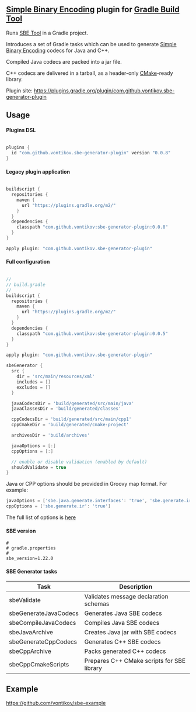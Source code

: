 [Simple Binary Encoding](https://github.com/real-logic/simple-binary-encoding) plugin for [Gradle Build Tool](https://gradle.org/)
------------------------------------------
Runs [SBE Tool](https://github.com/real-logic/simple-binary-encoding/wiki/Sbe-Tool-Guide)
in a Gradle project.

Introduces a set of Gradle tasks which can be used to generate
[Simple Binary Encoding](https://github.com/real-logic/simple-binary-encoding)
codecs for Java and C++.

Compiled Java codecs are packed into a jar file.

C++ codecs are delivered in a tarball, as a header-only
[CMake](https://cmake.org/)-ready library.

Plugin site: https://plugins.gradle.org/plugin/com.github.vontikov.sbe-generator-plugin

Usage
-----

#### Plugins DSL

```Groovy

plugins {
  id "com.github.vontikov.sbe-generator-plugin" version "0.0.8"
}
```

#### Legacy plugin application


```Groovy

buildscript {
  repositories {
    maven {
      url "https://plugins.gradle.org/m2/"
    }
  }
  dependencies {
    classpath "com.github.vontikov:sbe-generator-plugin:0.0.8"
  }
}

apply plugin: "com.github.vontikov.sbe-generator-plugin"
```

#### Full configuration

```Groovy

//
// build.gradle
//
buildscript {
  repositories {
    maven {
      url "https://plugins.gradle.org/m2/"
    }
  }
  dependencies {
    classpath "com.github.vontikov:sbe-generator-plugin:0.0.5"
  }
}

apply plugin: "com.github.vontikov.sbe-generator-plugin"

sbeGenerator {
  src {
    dir = 'src/main/resources/xml'
    includes = []
    excludes = []
  }

  javaCodecsDir = 'build/generated/src/main/java'
  javaClassesDir = 'build/generated/classes'

  cppCodecsDir = 'build/generated/src/main/cpp1'
  cppCmakeDir = 'build/generated/cmake-project'

  archivesDir = 'build/archives'

  javaOptions = [:]
  cppOptions = [:]

  // enable or disable validation (enabled by default)
  shouldValidate = true
}
```

Java or CPP options should be provided in Groovy map format.
For example:

```Groovy
javaOptions = ['sbe.java.generate.interfaces': 'true', 'sbe.generate.ir': 'true']
cppOptions = ['sbe.generate.ir': 'true']
```
The full list of options is [here](https://github.com/real-logic/simple-binary-encoding/wiki/Sbe-Tool-Guide)


#### SBE version
```
#
# gradle.properties
#
sbe_version=1.22.0
```

#### SBE Generator tasks

| Task                  | Description                                |
| --------------------- | ------------------------------------------ |
| sbeValidate           | Validates message declaration schemas      |
| sbeGenerateJavaCodecs | Generates Java SBE codecs                  |
| sbeCompileJavaCodecs  | Compiles Java SBE codecs                   |
| sbeJavaArchive        | Creates Java jar with SBE codecs           |
| sbeGenerateCppCodecs  | Generates C++ SBE codecs                   |
| sbeCppArchive         | Packs generated C++ codecs                 |
| sbeCppCmakeScripts    | Prepares C++ CMake scripts for SBE library |

Example
------------------------------------------

https://github.com/vontikov/sbe-example
